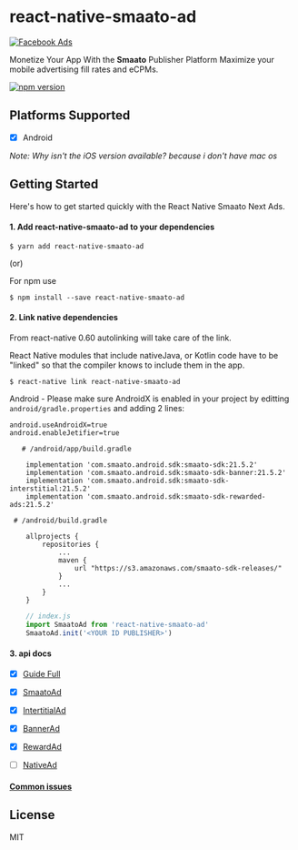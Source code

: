 # react-native-smaato-ad


[![Facebook Ads](https://www.smaato.com/wp-content/uploads/2019/11/featured-image-rewarded-video.png)](https://smaato.com)

Monetize Your App With the **Smaato** Publisher Platform
                          Maximize your mobile advertising fill rates and eCPMs.

[![npm version](https://badge.fury.io/js/react-native-smaato-ad.svg)](https://badge.fury.io/js/react-native-smaato-ad)


## Platforms Supported

- [x] Android

_Note: Why isn't the iOS version available? because i don't have mac os_

## Getting Started

Here's how to get started quickly with the  React Native Smaato Next Ads.

#### 1. Add react-native-smaato-ad to your dependencies

```
$ yarn add react-native-smaato-ad
```
 (or)

 For npm use
```
$ npm install --save react-native-smaato-ad
```

#### 2. Link native dependencies

From react-native 0.60 autolinking will take care of the link.

React Native modules that include nativeJava, or Kotlin code have to be "linked" so that the compiler knows to include them in the app.

```
$ react-native link react-native-smaato-ad
```

Android -
Please make sure AndroidX is enabled in your project by editting `android/gradle.properties` and adding 2 lines:


```
android.useAndroidX=true
android.enableJetifier=true
```

```
   # /android/app/build.gradle

    implementation 'com.smaato.android.sdk:smaato-sdk:21.5.2'
    implementation 'com.smaato.android.sdk:smaato-sdk-banner:21.5.2'
    implementation 'com.smaato.android.sdk:smaato-sdk-interstitial:21.5.2'
    implementation 'com.smaato.android.sdk:smaato-sdk-rewarded-ads:21.5.2'

```

```
 # /android/build.gradle

    allprojects {
        repositories {
            ...
            maven {
                url "https://s3.amazonaws.com/smaato-sdk-releases/"
            }
            ...
        }
    }

```


```javascript
    // index.js
    import SmaatoAd from 'react-native-smaato-ad'
    SmaatoAd.init('<YOUR ID PUBLISHER>')
```




#### 3. api docs
- [x] [Guide Full](docs/Getting-Started.md)
- [x] [SmaatoAd](docs/Smaato.md)
- [x] [IntertitialAd](docs/intertitials.md)
- [x] [BannerAd](docs/BannerAd.md)
- [x] [RewardAd](docs/Reward.md)
- [ ] [NativeAd](#)


#### [Common issues](https://github.com/khalisafkari/react-native-smaato-ad/issues)

## License

MIT
